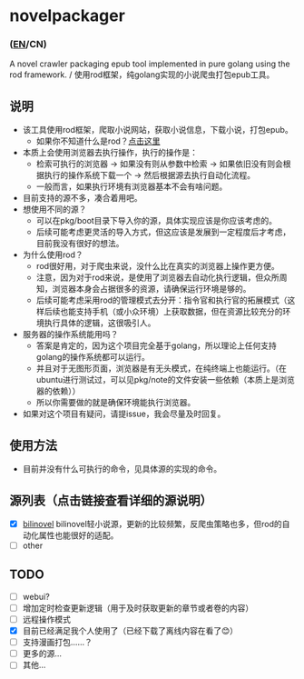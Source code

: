 # novelpackager
### ([EN](./README.md)/CN)
A novel crawler packaging epub tool implemented in pure golang using the rod framework. / 使用rod框架，纯golang实现的小说爬虫打包epub工具。

## 说明
- 该工具使用rod框架，爬取小说网站，获取小说信息，下载小说，打包epub。
  - 如果你不知道什么是rod？[点击这里](https://github.com/go-rod/rod)
- 本质上会使用浏览器去执行操作，执行的操作是：
  - 检索可执行的浏览器 -> 如果没有则从参数中检索 -> 如果依旧没有则会根据执行的操作系统下载一个 -> 然后根据源去执行自动化流程。
  - 一般而言，如果执行环境有浏览器基本不会有啥问题。
- 目前支持的源不多，凑合着用吧。
- 想使用不同的源？
  - 可以在pkg/boot目录下导入你的源，具体实现应该是你应该考虑的。
  - 后续可能考虑更灵活的导入方式，但这应该是发展到一定程度后才考虑，目前我没有很好的想法。
- 为什么使用rod？
  - rod很好用，对于爬虫来说，没什么比在真实的浏览器上操作更方便。
  - 注意，因为对于rod来说，是使用了浏览器去自动化执行逻辑，但众所周知，浏览器本身会占据很多的资源，请确保运行环境是够的。
  - 后续可能考虑采用rod的管理模式去分开：指令官和执行官的拓展模式（这样后续也能支持手机（或小众环境）上获取数据，但在资源比较充分的环境执行具体的逻辑，这很吸引人。
- 服务器的操作系统能用吗？
  - 答案是肯定的，因为这个项目完全基于golang，所以理论上任何支持golang的操作系统都可以运行。
  - 并且对于无图形页面，浏览器是有无头模式，在纯终端上也能运行。（在ubuntu进行测试过，可以见pkg/note的文件安装一些依赖（本质上是浏览器的依赖））
  - 所以你需要做的就是确保环境能执行浏览器。
- 如果对这个项目有疑问，请提issue，我会尽量及时回复。

## 使用方法
- 目前并没有什么可执行的命令，见具体源的实现的命令。

## 源列表（点击链接查看详细的源说明）
- [x] [bilinovel](./pkg/source/bilinovel) bilinovel轻小说源，更新的比较频繁，反爬虫策略也多，但rod的自动化属性也能很好的适配。
- [ ] other

## TODO
- [ ] webui?
- [ ] 增加定时检查更新逻辑（用于及时获取更新的章节或者卷的内容）
- [ ] 远程操作模式
- [x] 目前已经满足我个人使用了（已经下载了离线内容在看了😊）
- [ ] 支持漫画打包……？
- [ ] 更多的源...
- [ ] 其他...
